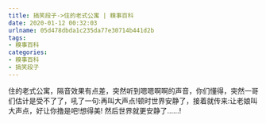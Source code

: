 ```yaml
---
title: 搞笑段子->住的老式公寓 | 糗事百科
date: 2020-01-12 00:32:03
urlname: 05d478dbda1c235da77e30714b441d2b
tags: 
- 糗事百科
categories:
- 糗事百科
- 搞笑段子
---
```

住的老式公寓，隔音效果有点差，突然听到嗯嗯啊啊的声音，你们懂得，突然一哥们估计是受不了了，吼了一句:再叫大声点!顿时世界安静了，接着就传来:让老娘叫大声点，好让你撸是吧!想得美! 然后世界就更安静了……!


